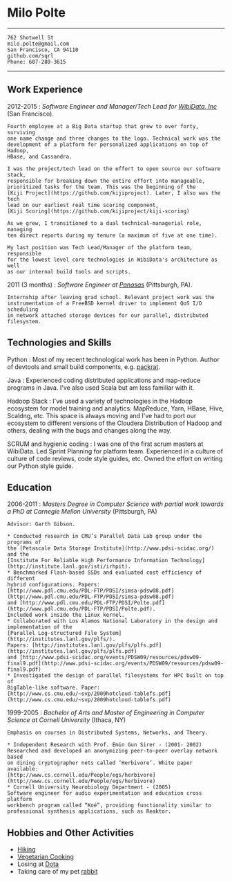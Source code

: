 Milo Polte
==========


----

`762 Shotwell St                                      milo.polte@gmail.com`  
`San Francisco, CA 94110                                   github.com/sqrl`  
`Phone: 607-280-3615                                       `  

----


Work Experience
---------------

2012-2015
:   *Software Engineer and Manager/Tech Lead for [WibiData, Inc](https://www.wibidata.com)* (San Francisco).
    
    Fourth employee at a Big Data startup that grew to over forty, surviving
    one name change and three changes to the logo. Technical work was the
    development of a platform for personalized applications on top of Hadoop,
    HBase, and Cassandra.
    
    I was the project/tech lead on the effort to open source our software stack,
    responsible for breaking down the entire effort into manageable,
    prioritized tasks for the team. This was the beginning of the
    [Kiji Project](https://github.com/kijiproject). Later, I also was the tech
    lead on our earliest real time scoring component,
    [Kiji Scoring](https://github.com/kijiproject/kiji-scoring)
    
    As we grew, I transitioned to a dual technical-managerial role, managing
    ten direct reports during my tenure (a maximum of five at one time).
    
    My last position was Tech Lead/Manager of the platform team, responsible
    for the lowest level core technologies in WibiData's architecture as well
    as our internal build tools and scripts.

2011 (3 months)
:   *Software Engineer at [Panasas](http://www.panasas.com/)* (Pittsburgh, PA).

    Internship after leaving grad school. Relevant project work was the
    instrumentation of a FreeBSD kernel driver to implement QoS I/O scheduling
    in network attached storage devices for our parallel, distributed
    filesystem.
    
Technologies and Skills
-----------------------
Python
:   Most of my recent technological work has been in Python. Author of devtools
    and small build components, e.g.
    [packrat](https://github.com/sqrl/packrat).

Java
:   Experienced coding distributed applications and map-reduce programs in
    Java. I've also used Scala but am less familiar with it.

Hadoop Stack
:   I've used a variety of technologies in the Hadoop ecosystem for model
    training and analytics: MapReduce, Yarn, HBase, Hive, Scaldng, etc. This space is always moving and I've had to port our ecosystem to different versions of the Cloudera Distribution of Hadoop and others, dealing with the bugs and changes along the way.

SCRUM and hygienic coding
:   I was one of the first scrum masters at WibiData. Led Sprint Planning for
    platform team. Experienced in a culture of culture of code reviews, code
    style guides, etc. Owned the effort on writing our Python style guide.

Education
---------

2006-2011
:   *Masters Degree in Computer Science with partial work towards a PhD at
    Carnegie Mellon University* (Pittsburgh, PA)
    
    Advisor: Garth Gibson.
    
    * Conducted research in CMU’s Parallel Data Lab group under the programs of 
    the [Petascale Data Storage Institute](http://www.pdsi-scidac.org/) and the
    [Institute For Reliable High Performance Information Technology](http://institute.lanl.gov/isti/irhpit).
    * Benchmarked Flash-based SSDs and evaluated cost efficiency of different
    hybrid configurations. Papers:
    [http://www.pdl.cmu.edu/PDL-FTP/PDSI/simsa-pdsw08.pdf](http://www.pdl.cmu.edu/PDL-FTP/PDSI/simsa-pdsw08.pdf)
    and [http://www.pdl.cmu.edu/PDL-FTP/PDSI/Polte.pdf](http://www.pdl.cmu.edu/PDL-FTP/PDSI/Polte.pdf).
    Included work inside the Linux kernel.
    * Collaborated with Los Alamos National Laboratory in the design and
    implementation of the
    [Parallel Log-structured File System](http://institutes.lanl.gov/plfs/).
    Papers: [http://institutes.lanl.gov/plfs/plfs.pdf](http://institutes.lanl.gov/plfs/plfs.pdf)
    and [http://www.pdsi-scidac.org/events/PDSW09/resources/pdsw09-final9.pdf](http://www.pdsi-scidac.org/events/PDSW09/resources/pdsw09-final9.pdf)
    * Investigated the design of parallel filesystems for HPC built on top of
    BigTable-like software. Paper:
    [http://www.cs.cmu.edu/~svp/2009hotcloud-tablefs.pdf](http://www.cs.cmu.edu/~svp/2009hotcloud-tablefs.pdf)
    
1999-2005
:   *Bachelor of Arts and Master of Engineering in Computer Science at Cornell
    University* (Ithaca, NY)
    
    Emphasis on courses in Distributed Systems, Networks, and Theory.
    
    * Independent Research with Prof. Emin Gun Sirer - (2001- 2002)
    Researched and developed an anonymizing peer-to-peer overlay network based
    on dining cryptographer nets called ‘Herbivore’. White paper available:
    [http://www.cs.cornell.edu/People/egs/herbivore](http://www.cs.cornell.edu/People/egs/herbivore)
    * Cornell University Neurobiology Department - (2005)
    Software engineer for audio experimentation and education cross platform
    workbench program called “Koé”, providing functionality similar to
    professional synthesis applications, such as Reaktor.

Hobbies and Other Activities
----------------------------

* [Hiking](http://i.imgur.com/ApbbKi8.jpg)
* [Vegetarian Cooking](http://markbittman.com/book/how-to-cook-everything-vegetarian/)
* Losing at [Dota](http://blog.dota2.com/)
* Taking care of my pet [rabbit](https://www.youtube.com/watch?v=SzU_dGHykZ4)